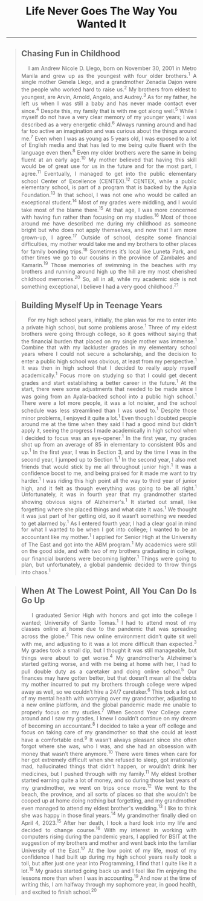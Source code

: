 <h1 align="center">Life Never Goes The Way You Wanted It</h1>
<hr size="5" color="cyan">

<div align="justify">
    
<blockquote>
        <h2>Chasing Fun in Childhood</h2>
        <p>&nbsp;&nbsp;&nbsp;&nbsp;I am Andrew Nicole D. Llego, born on November 30, 2001 in Metro Manila and grew up as the youngest with four older brothers.<sup>1</sup> A single mother Genela Llego, and a grandmother Zenadia Dajon were the people who worked hard to raise us.<sup>2</sup> My brothers from eldest to youngest, are Arvin, Arnold, Angelo, and Audrey.<sup>3</sup> As for my father, he left us when I was still a baby and has never made contact ever since.<sup>4</sup> Despite this, my family that is with me got along well.<sup>5</sup> While I myself do not have a very clear memory of my younger years; I was described as a very energetic child.<sup>6</sup> Always running around and had far too active an imagination and was curious about the things around me.<sup>7</sup> Even when I was as young as 5 years old, I was exposed to a lot of English media and that has led to me being quite fluent with the language even then.<sup>8</sup> Even my older brothers were the same in being fluent at an early age.<sup>10</sup> My mother believed that having this skill would be of great use for us in the future and for the most part, I agree.<sup>11</sup> Eventually, I managed to get into the public elementary school Center of Excellence (CENTEX).<sup>12</sup> CENTEX, while a public elementary school, is part of a program that is backed by the Ayala Foundation.<sup>13</sup> In that school, I was not one who would be called an exceptional student.<sup>14</sup> Most of my grades were middling, and I would take most of the blame there.<sup>15</sup> At that age, I was more concerned with having fun rather than focusing on my studies.<sup>16</sup> Most of those around me have described me during my childhood as someone bright but who does not apply themselves, and now that I am more grown-up, I agree.<sup>17</sup> Outside of school, despite some financial difficulties, my mother would take me and my brothers to other places for family bonding trips.<sup>18</sup> Sometimes it’s local like Luneta Park, and other times we go to our cousins in the province of Zambales and Kamarin.<sup>19</sup> Those memories of swimming in the beaches with my brothers and running around high up the hill are my most cherished childhood memories.<sup>20</sup> So, all in all, while my academic side is not something exceptional, I believe I had a very good childhood.<sup>21</sup>
    </blockquote>

<blockquote>
        <h2>Building Myself Up in Teenage Years</h2>
        <p>&nbsp;&nbsp;&nbsp;&nbsp;For my high school years, initially, the plan was for me to enter into a private high school, but some problems arose.<sup>1</sup> Three of my eldest brothers were going through college, so it goes without saying that the financial burden that placed on my single mother was immense.<sup>1</sup> Combine that with my lackluster grades in my elementary school years where I could not secure a scholarship, and the decision to enter a public high school was obvious, at least from my perspective.<sup>1</sup> It was then in high school that I decided to really apply myself academically.<sup>1</sup> Focus more on studying so that I could get decent grades and start establishing a better career in the future.<sup>1</sup> At the start, there were some adjustments that needed to be made since I was going from an Ayala-backed school into a public high school.<sup>1</sup> There were a lot more people, it was a lot noisier, and the school schedule was less streamlined than I was used to.<sup>1</sup> Despite those minor problems, I enjoyed it quite a lot.<sup>1</sup> Even though I doubted people around me at the time when they said I had a good mind but didn't apply it, seeing the progress I made academically in high school when I decided to focus was an eye-opener.<sup>1</sup> In the first year, my grades shot up from an average of 85 in elementary to consistent 90s and up.<sup>1</sup> In the first year, I was in Section 3, and by the time I was in the second year, I jumped up to Section 1.<sup>1</sup> In the second year, I also met friends that would stick by me all throughout junior high.<sup>1</sup> It was a confidence boost to me, and being praised for it made me want to try harder.<sup>1</sup> I was riding this high point all the way to third year of junior high, and it felt as though everything was going to be all right.<sup>1</sup> Unfortunately, it was in fourth year that my grandmother started showing obvious signs of Alzheimer's.<sup>1</sup> It started out small, like forgetting where she placed things and what date it was.<sup>1</sup> We thought it was just part of her getting old, so it wasn’t something we needed to get alarmed by.<sup>1</sup> As I entered fourth year, I had a clear goal in mind for what I wanted to be when I got into college; I wanted to be an accountant like my mother.<sup>1</sup> I applied for Senior High at the University of The East and got into the ABM program.<sup>1</sup> My academics were still on the good side, and with two of my brothers graduating in college, our financial burdens were becoming lighter.<sup>1</sup> Things were going to plan, but unfortunately, a global pandemic decided to throw things into chaos.<sup>1</sup>
    </blockquote>

<blockquote>
        <h2>When At The Lowest Point, All You Can Do Is Go Up</h2>
        <p>&nbsp;&nbsp;&nbsp;&nbsp;I graduated Senior High with honors and got into the college I wanted; University of Santo Tomas.<sup>1</sup> I had to attend most of my classes online at home due to the pandemic that was spreading across the globe.<sup>2</sup> This new online environment didn’t quite sit well with me, and adjusting to it was a lot more difficult than expected.<sup>3</sup> My grades took a small dip, but I thought it was still manageable, but things were about to get worse.<sup>4</sup> My grandmother's Alzheimer's started getting worse, and with me being at home with her, I had to pull double duty as a caretaker and doing online school.<sup>5</sup> Our finances may have gotten better, but that doesn’t mean all the debts my mother incurred to put my brothers through college were wiped away as well, so we couldn’t hire a 24/7 caretaker.<sup>6</sup> This took a lot out of my mental health with worrying over my grandmother, adjusting to a new online platform, and the global pandemic made me unable to properly focus on my studies.<sup>7</sup> When Second Year College came around and I saw my grades, I knew I couldn’t continue on my dream of becoming an accountant.<sup>8</sup> I decided to take a year off college and focus on taking care of my grandmother so that she could at least have a comfortable end.<sup>9</sup> It wasn’t always pleasant since she often forgot where she was, who I was, and she had an obsession with money that wasn’t there anymore.<sup>10</sup> There were times when care for her got extremely difficult when she refused to sleep, got irrationally mad, hallucinated things that didn’t happen, or wouldn’t drink her medicines, but I pushed through with my family.<sup>11</sup> My eldest brother started earning quite a lot of money, and so during those last years of my grandmother, we went on trips once more.<sup>12</sup> We went to the beach, the province, and all sorts of places so that she wouldn't be cooped up at home doing nothing but forgetting, and my grandmother even managed to attend my eldest brother's wedding.<sup>13</sup> I like to think she was happy in those final years.<sup>14</sup> My grandmother finally died on April 4, 2023.<sup>15</sup> After her death, I took a hard look into my life and decided to change course.<sup>16</sup> With my interest in working with computers rising during the pandemic years, I applied for BSIT at the suggestion of my brothers and mother and went back into the familiar University of the East.<sup>17</sup> At the low point of my life, most of my confidence I had built up during my high school years really took a toll, but after just one year into Programming, I find that I quite like it a lot.<sup>18</sup> My grades started going back up and I feel like I’m enjoying the lessons more than when I was in accounting.<sup>19</sup> And now at the time of writing this, I am halfway through my sophomore year, in good health, and excited to finish school.<sup>20</sup>
    </blockquote>

</div>
